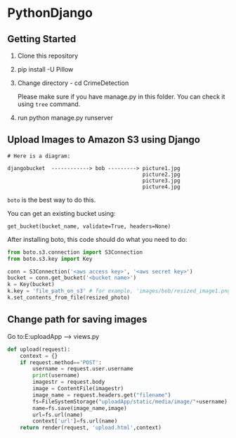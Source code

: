 # PythonDjango
## Getting Started
1. Clone this repository
2. pip install -U Pillow
3. Change directory - cd CrimeDetection
      
      Please make sure if you have manage.py in this folder. You can check it using ```tree``` command.
4. run python manage.py runserver
      
## Upload Images to Amazon S3 using Django

    # Here is a diagram:
```
djangobucket  ------------> bob ---------> picture1.jpg
                                           picture2.jpg
                                           picture3.jpg
                                           picture4.jpg
```                                           

  ```boto``` is the best way to do this.

You can get an existing bucket using:

```get_bucket(bucket_name, validate=True, headers=None)```

After installing boto, this code should do what you need to do:

```python
from boto.s3.connection import S3Connection
from boto.s3.key import Key

conn = S3Connection('<aws access key>', '<aws secret key>')
bucket = conn.get_bucket('<bucket name>')
k = Key(bucket)
k.key = 'file_path_on_s3' # for example, 'images/bob/resized_image1.png'
k.set_contents_from_file(resized_photo)
```

## Change path for saving images

Go to:E:uploadApp --> views.py

```python 
def upload(request):
    context = {}
    if request.method=='POST':
        username = request.user.username
        print(username)
        imagestr = request.body
        image = ContentFile(imagestr)
        image_name = request.headers.get("filename")
        fs=FileSystemStorage("uploadApp/static/media/image/"+username) #you can change this path for saving images 
        name=fs.save(image_name,image)
        url=fs.url(name)
        context['url']=fs.url(name)
    return render(request, 'upload.html',context)
```

